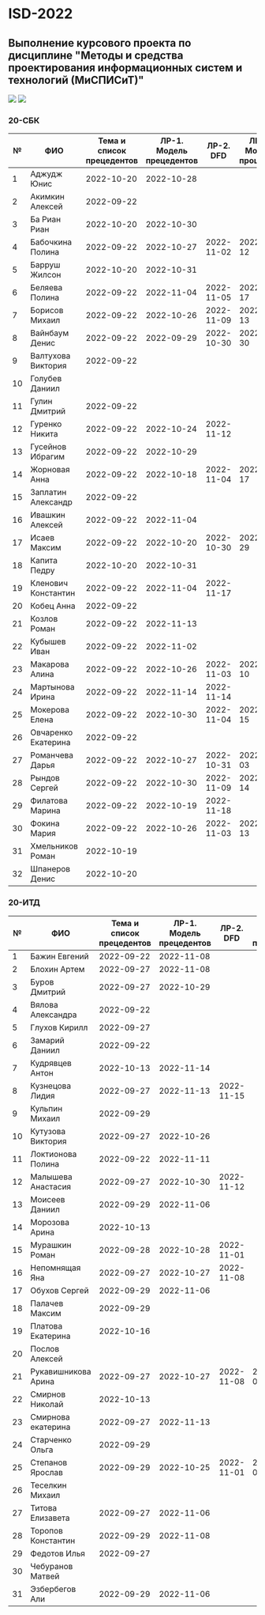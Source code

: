 # ISD-2022
## Выполнение курсового проекта по дисциплине "Методы и средства проектирования информационных систем и технологий (МиСПИСиТ)"

<img src="https://img.shields.io/github/commit-activity/m/nntu-cs/ISD-2022?color=lime&style=for-the-badge">
<img src="https://img.shields.io/github/last-commit/nntu-cs/ISD-2022?color=darkgreen&style=for-the-badge">

### 20-СБК 

|№ |  ФИО | Тема и список прецедентов | ЛР-1. Модель прецедентов | ЛР-2. DFD | ЛР-3. Модель процессов | ЛР-4. Модели данных | Курсовой проект | 
| -- | ------ |  ----- |  ----- |  ----- |  ----- |  ----- |  ----- | 
| 1 | Аджудж Юнис | 2022-10-20 | 2022-10-28 |      |      |      |      | 
| 2 | Акимкин Алексей | 2022-09-22 |      |      |      |      |      | 
| 3 | Ба Риан Риан | 2022-10-20 | 2022-10-30 |      |      |      |      | 
| 4 | Бабочкина Полина | 2022-09-22 | 2022-10-27 | 2022-11-02 | 2022-11-12 |      |      | 
| 5 | Барруш Жилсон | 2022-10-20 | 2022-10-31 |      |      |      |      | 
| 6 | Беляева Полина | 2022-09-22 | 2022-11-04 | 2022-11-05 | 2022-11-17 |      |      | 
| 7 | Борисов Михаил | 2022-09-22 | 2022-10-26 | 2022-11-09 | 2022-11-13 |      |      | 
| 8 | Вайнбаум Денис | 2022-09-22 | 2022-09-29 | 2022-10-30 | 2022-10-30 | 2022-11-12 |      | 
| 9 | Валтухова Виктория | 2022-09-22 |      |      |      |      |      | 
| 10 | Голубев Даниил |      |      |      |      |      |      | 
| 11 | Гулин Дмитрий | 2022-09-22 |      |      |      |      |      | 
| 12 | Гуренко Никита | 2022-09-22 | 2022-10-24 | 2022-11-12 |      |      |      | 
| 13 | Гусейнов Ибрагим | 2022-09-22 | 2022-10-29 |      |      |      |      | 
| 14 | Жорновая Анна | 2022-09-22 | 2022-10-18 | 2022-11-04 | 2022-11-17 |      |      | 
| 15 | Заплатин Александр | 2022-09-22 |      |      |      |      |      | 
| 16 | Ивашкин Алексей | 2022-09-22 | 2022-11-04 |      |      |      |      | 
| 17 | Исаев Максим | 2022-09-22 | 2022-10-20 | 2022-10-30 | 2022-10-29 |      |      | 
| 18 | Капита Педру | 2022-10-20 | 2022-10-31 |      |      |      |      | 
| 19 | Кленович Константин | 2022-09-22 | 2022-11-04 | 2022-11-17 |      |      |      | 
| 20 | Кобец Анна | 2022-09-22 |      |      |      |      |      | 
| 21 | Козлов Роман | 2022-09-22 | 2022-11-13 |      |      |      |      | 
| 22 | Кубышев Иван | 2022-09-22 | 2022-11-02 |      |      |      |      | 
| 23 | Макарова Алина | 2022-09-22 | 2022-10-26 | 2022-11-03 | 2022-11-10 |      |      | 
| 24 | Мартынова Ирина | 2022-09-22 | 2022-11-14 | 2022-11-14 |      |      |      | 
| 25 | Мокерова Елена | 2022-09-22 | 2022-10-30 | 2022-11-04 | 2022-11-15 |      |      | 
| 26 | Овчаренко Екатерина | 2022-09-22 |      |      |      |      |      | 
| 27 | Романчева Дарья | 2022-09-22 | 2022-10-27 | 2022-10-31 | 2022-11-03 |      |      | 
| 28 | Рындов Сергей | 2022-09-22 | 2022-10-30 | 2022-11-09 | 2022-11-14 |      |      | 
| 29 | Филатова Марина | 2022-09-22 | 2022-10-19 | 2022-11-18 |      |      |      | 
| 30 | Фокина Мария | 2022-09-22 | 2022-10-26 | 2022-11-03 | 2022-11-13 |      |      | 
| 31 | Хмельников Роман | 2022-10-19 |      |      |      |      |      | 
| 32 | Шпанеров Денис | 2022-10-20 |      |      |      |      |      | 


### 20-ИТД 

|№ |  ФИО | Тема и список прецедентов | ЛР-1. Модель прецедентов | ЛР-2. DFD | ЛР-3. Модель процессов | ЛР-4. Модели данных | Курсовой проект | 
| -- | ------ |  ----- |  ----- |  ----- |  ----- |  ----- |  ----- | 
| 1 | Бажин Евгений | 2022-09-22 | 2022-11-08 |      |      |      |      | 
| 2 | Блохин Артем | 2022-09-27 | 2022-11-08 |      |      |      |      | 
| 3 | Буров Дмитрий | 2022-09-27 | 2022-10-29 |      |      |      |      | 
| 4 | Вялова Александра | 2022-09-22 |      |      |      |      |      | 
| 5 | Глухов Кирилл | 2022-09-27 |      |      |      |      |      | 
| 6 | Замарий Даниил | 2022-09-22 |      |      |      |      |      | 
| 7 | Кудрявцев Антон | 2022-10-13 | 2022-11-14 |      |      |      |      | 
| 8 | Кузнецова Лидия | 2022-09-27 | 2022-11-13 | 2022-11-15 |      |      |      | 
| 9 | Кульпин Михаил | 2022-09-29 |      |      |      |      |      | 
| 10 | Кутузова Виктория | 2022-09-27 | 2022-10-26 |      |      |      |      | 
| 11 | Локтионова Полина | 2022-09-22 | 2022-11-11 |      |      |      |      | 
| 12 | Малышева Анастасия | 2022-09-27 | 2022-10-30 | 2022-11-12 |      |      |      | 
| 13 | Моисеев Даниил | 2022-09-29 | 2022-11-06 |      |      |      |      | 
| 14 | Морозова Арина | 2022-10-13 |      |      |      |      |      | 
| 15 | Мурашкин Роман | 2022-09-28 | 2022-10-28 | 2022-11-01 |      |      |      | 
| 16 | Непомнящая Яна | 2022-09-27 | 2022-10-27 | 2022-11-08 |      |      |      | 
| 17 | Обухов Сергей | 2022-09-29 | 2022-11-06 |      |      |      |      | 
| 18 | Палачев Максим | 2022-09-29 |      |      |      |      |      | 
| 19 | Платова Екатерина | 2022-10-16 |      |      |      |      |      | 
| 20 | Послов Алексей |      |      |      |      |      |      | 
| 21 | Рукавишникова Арина | 2022-09-27 | 2022-10-27 | 2022-11-08 | 2022-11-09 |      |      | 
| 22 | Смирнов Николай | 2022-10-13 |      |      |      |      |      | 
| 23 | Смирнова екатерина | 2022-09-27 | 2022-11-13 |      |      |      |      | 
| 24 | Старченко Ольга | 2022-09-29 |      |      |      |      |      | 
| 25 | Степанов Ярослав | 2022-09-29 | 2022-10-25 | 2022-11-01 | 2022-11-03 |      |      | 
| 26 | Теселкин Михаил |      |      |      |      |      |      | 
| 27 | Титова Елизавета | 2022-09-27 | 2022-11-06 |      |      |      |      | 
| 28 | Торопов Константин | 2022-09-29 | 2022-11-08 |      |      |      |      | 
| 29 | Федотов Илья  | 2022-09-27 |      |      |      |      |      | 
| 30 | Чебуранов Матвей  |      |      |      |      |      |      | 
| 31 | Эзбербегов Али | 2022-09-29 | 2022-11-06 |      |      |      |      | 
